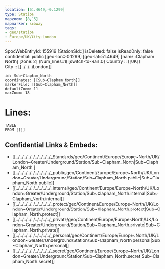```yaml
---
location: [51.4649,-0.1299] 
type: Station 
mapzoom: [8,15] 
mapmarker: subway 
tags:
- geo/station
- Europe/UK/City~London
---
```

SpocWebEntityId: 155919
[StationSId::] 
isDeleted: false
isReadOnly: false
confidential: public
[geo-lon::-0.1299] 
[geo-lat::51.4649] 
[name::Clapham North] 
[zone::2] 
[Num_lines::1] 
[switch-to-Rail::0] 
Country :: [[UK]]  
City :: [[../../../London]]  


```leaflet
id: Sub~Clapham_North
coordinates: [[Sub~Clapham_North]] 
markerFile: [[Sub~Clapham_North]] 
defaultZoom: 11 
maxZoom: 18
```


# Lines: 
```dataview
TABLE 
FROM [[]] 
```

## Confidential Links & Embeds: 
- [[../../../../../../../../../_Standards/geo/Continent/Europe/Europe~North/UK/London~Greater/Underground/Station/Sub~Clapham_North|Sub~Clapham_North]] 
- [[../../../../../../../../../_public/geo/Continent/Europe/Europe~North/UK/London~Greater/Underground/Station/Sub~Clapham_North.public|Sub~Clapham_North.public]] 
- [[../../../../../../../../../_internal/geo/Continent/Europe/Europe~North/UK/London~Greater/Underground/Station/Sub~Clapham_North.internal|Sub~Clapham_North.internal]] 
- [[../../../../../../../../../_protect/geo/Continent/Europe/Europe~North/UK/London~Greater/Underground/Station/Sub~Clapham_North.protect|Sub~Clapham_North.protect]] 
- [[../../../../../../../../../_private/geo/Continent/Europe/Europe~North/UK/London~Greater/Underground/Station/Sub~Clapham_North.private|Sub~Clapham_North.private]] 
- [[../../../../../../../../../_personal/geo/Continent/Europe/Europe~North/UK/London~Greater/Underground/Station/Sub~Clapham_North.personal|Sub~Clapham_North.personal]] 
- [[../../../../../../../../../_secret/geo/Continent/Europe/Europe~North/UK/London~Greater/Underground/Station/Sub~Clapham_North.secret|Sub~Clapham_North.secret]] 
